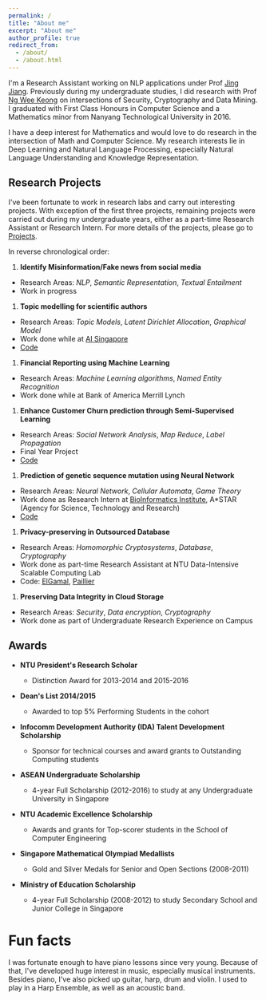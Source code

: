 ```yaml
---
permalink: /
title: "About me"
excerpt: "About me"
author_profile: true
redirect_from: 
  - /about/
  - /about.html
---
```


I'm a Research Assistant working on NLP applications under Prof [Jing Jiang](http://www.mysmu.edu/faculty/jingjiang/). 
Previously during my undergraduate studies, I did research with Prof [Ng Wee Keong](http://www.ntu.edu.sg/home/awkng/) on intersections of 
Security, Cryptography and Data Mining. 
I graduated with First Class Honours in Computer Science and a Mathematics minor from Nanyang Technological University in 2016. 
<!-- After graduation, I spent 1.5 years as a software engineer in an investment bank, building ETL data pipeline systems, 
while heading a Machine Learning interest group.  -->

I have a deep interest for Mathematics and would love to do research in the intersection of Math and Computer Science.
My research interests lie in Deep Learning and Natural Language Processing, especially Natural Language Understanding and Knowledge Representation. 

Research Projects
-------------------

I've been fortunate to work in research labs and carry out interesting projects. 
With exception of the first three projects, remaining projects were carried out during my undergraduate years,
either as a part-time Research Assistant or Research Intern. For more details of the projects, please go to [Projects](https://tramanh06.github.io/projects/).

In reverse chronological order:

1. **Identify Misinformation/Fake news from social media**
  * Research Areas: *NLP*, *Semantic Representation*, *Textual Entailment*
  * Work in progress

1. **Topic modelling for scientific authors**
  * Research Areas: *Topic Models*, *Latent Dirichlet Allocation*, *Graphical Model*
  * Work done while at [AI Singapore](https://www.aisingapore.org/)
  * [Code](https://github.com/tramanh06/rpms)

1. **Financial Reporting using Machine Learning**
  * Research Areas: *Machine Learning algorithms*, *Named Entity Recognition*
  * Work done while at Bank of America Merrill Lynch

1. **Enhance Customer Churn prediction through Semi-Supervised Learning**
  * Research Areas: *Social Network Analysis*, *Map Reduce*, *Label Propagation*
  * Final Year Project
  * [Code](https://github.com/tramanh06/CDR-analysis) 

1. **Prediction of genetic sequence mutation using Neural Network**
  * Research Areas: *Neural Network*, *Cellular Automata*, *Game Theory*
  * Work done as Research Intern at [BioInformatics Institute](http://www.bii.a-star.edu.sg/), A\*STAR (Agency for Science, Technology and Research)
  * [Code](https://github.com/tramanh06/HIV-DNA-neural-network)

1. **Privacy-preserving in Outsourced Database**
  * Research Areas: *Homomorphic Cryptosystems*, *Database*, *Cryptography*
  * Work done as part-time Research Assistant at NTU Data-Intensive Scalable Computing Lab
  * Code: [ElGamal](https://github.com/bazzilic/ElGamalExt), [Paillier](https://github.com/bazzilic/PaillierExt)

1. **Preserving Data Integrity in Cloud Storage**
  * Research Areas: *Security*, *Data encryption*, *Cryptography*
  * Work done as part of Undergraduate Research Experience on Campus


Awards
------
* **NTU President's Research Scholar**
  * Distinction Award for 2013-2014 and 2015-2016

* **Dean's List 2014/2015**
  * Awarded to top 5% Performing Students in the cohort

* **Infocomm Development Authority (IDA) Talent Development Scholarship**
  * Sponsor for technical courses and award grants to Outstanding Computing students

* **ASEAN Undergraduate Scholarship**
  * 4-year Full Scholarship (2012-2016) to study at any Undergraduate University in Singapore

* **NTU Academic Excellence Scholarship**
  * Awards and grants for Top-scorer students in the School of Computer Engineering

* **Singapore Mathematical Olympiad Medallists**
  * Gold and Silver Medals for Senior and Open Sections (2008-2011)

* **Ministry of Education Scholarship**
  * 4-year Full Scholarship (2008-2012) to study Secondary School and Junior College in Singapore


Fun facts
=======
I was fortunate enough to have piano lessons since very young. Because of that, I've developed huge interest in 
music, especially musical instruments. Besides piano, I've also picked up guitar, harp, drum and violin. 
I used to play in a Harp Ensemble, as well as an acoustic band. 







<!-- A data-driven personal website
======
Like many other Jekyll-based GitHub Pages templates, academicpages makes you separate the website's content from its form. The content & metadata of your website are in structured markdown files, while various other files constitute the theme, specifying how to transform that content & metadata into HTML pages. You keep these various markdown (.md), YAML (.yml), HTML, and CSS files in a public GitHub repository. Each time you commit and push an update to the repository, the [GitHub pages](https://pages.github.com/) service creates static HTML pages based on these files, which are hosted on GitHub's servers free of charge.

Getting started
------
1. Register a GitHub account if you don't have one and confirm your e-mail (required!)
1. Fork [this repository](https://github.com/academicpages/academicpages.github.io) by clicking the "fork" button in the top right. 
1. Go to the repository's settings (rightmost item in the tabs that start with "Code", should be below "Unwatch"). Rename the repository "[your GitHub username].github.io", which will also be your website's URL.
1. Set site-wide configuration and create content & metadata (see below -- also see [this set of diffs](http://archive.is/3TPas) showing what files were changed to set up [an example site](https://getorg-testacct.github.io) for a user with the username "getorg-testacct")
1. Upload any files (like PDFs, .zip files, etc.) to the files/ directory. They will appear at https://[your GitHub username].github.io/files/example.pdf.  
1. Check status by going to the repository settings, in the "GitHub pages" section
 -->